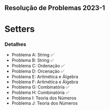 ## Resolução de Problemas 2023-1

# Setters

### Detalhes
- Problema A: String :white_check_mark:
- Problema B: String :white_check_mark:
- Problema C: Ordenação :white_check_mark:
- Problema D: Orcenação :white_check_mark:
- Problema E: Aritmética e Álgebra
- Problema F: Aritmética e Álgebra
- Problema G: Combinatória :white_check_mark:
- Problema H: Combinatória :white_check_mark:
- Problema I: Teoria dos Números
- Problema J: Teoria dos Números
